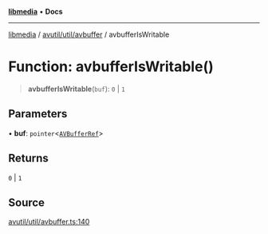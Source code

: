 [**libmedia**](../../../../README.md) • **Docs**

***

[libmedia](../../../../README.md) / [avutil/util/avbuffer](../README.md) / avbufferIsWritable

# Function: avbufferIsWritable()

> **avbufferIsWritable**(`buf`): `0` \| `1`

## Parameters

• **buf**: `pointer`\<[`AVBufferRef`](../../../struct/avbuffer/classes/AVBufferRef.md)\>

## Returns

`0` \| `1`

## Source

[avutil/util/avbuffer.ts:140](https://github.com/zhaohappy/libmedia/blob/a88305ff5d10e91621f2d71d24c72fc85681b8f7/src/avutil/util/avbuffer.ts#L140)
